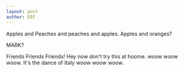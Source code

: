 ```yaml
---
layout: post
author: EEF
---
```

Apples and Peaches and peaches and apples. Apples and oranges?

MARK? 

Friends Friends Friends! Hey now don't try this at hoome. woow woow woow. It's the dance of Italy woow woow woow.
